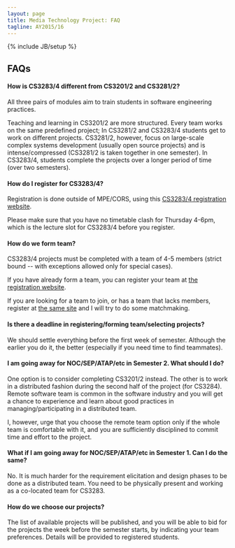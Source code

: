 ```yaml
---
layout: page
title: Media Technology Project: FAQ
tagline: AY2015/16
---
```

{% include JB/setup %}

## FAQs

#### How is CS3283/4 different from CS3201/2 and CS3281/2?

All three pairs of modules aim to train students in software engineering practices.

Teaching and learning in CS3201/2 are more structured.  Every team works on the same predefined project; In CS3281/2 and CS3283/4 students get to work on different projects.  CS3281/2, however, focus on large-scale complex systems development (usually open source projects) and is intense/compressed (CS3281/2 is taken together in one semester).  In CS3283/4, students complete the projects over a longer period of time (over two semesters).

#### How do I register for CS3283/4?

Registration is done outside of MPE/CORS, using this [CS3283/4 registration website](http://mysurvey.nus.edu.sg/EFM/se/543BE5C214A8AD66).

Please make sure that you have no timetable clash for Thursday 4-6pm, which is the lecture slot for CS3283/4 before you register.

#### How do we form team?

CS3283/4 projects must be completed with a team of 4-5 members (strict bound -- with exceptions allowed only for special cases).

If you have already form a team, you can register your team at [the registration website](http://mysurvey.nus.edu.sg/EFM/se/543BE5C214A8AD66).

If you are looking for a team to join, or has a team that lacks members, register at [the same site](http://mysurvey.nus.edu.sg/EFM/se/543BE5C214A8AD66) and I will try to do some matchmaking.

#### Is there a deadline in registering/forming team/selecting projects?

We should settle everything before the first week of semester.  Although the earlier you do it, the better (especially if you need time to find teammates).

#### I am going away for NOC/SEP/ATAP/etc in Semester 2.  What should I do?

One option is to consider completing CS3201/2 instead.  The other is to work in a distributed fashion during the second half of the project (for CS3284).  Remote software team is common in the software industry and you will get a chance to experience and learn about good practices in managing/participating in a distributed team.  

I, however, urge that you choose the remote team option only if the whole team is comfortable with it, and you are sufficiently disciplined to commit time and effort to the project.

#### What if I am going away for NOC/SEP/ATAP/etc in Semester 1.  Can I do the same?

No.  It is much harder for the requirement elicitation and design phases to be done as a distributed team.  You need to be physically present and working as a co-located team for CS3283.

#### How do we choose our projects?

The list of available projects will be published, and you will be able to bid for the projects the week before the semester starts, by indicating your team preferences.  Details will be provided to registered students.

